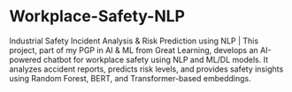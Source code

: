 # Workplace-Safety-NLP
Industrial Safety Incident Analysis &amp; Risk Prediction using NLP | This project, part of my PGP in AI &amp; ML from Great Learning, develops an AI-powered chatbot for workplace safety using NLP and ML/DL models. It analyzes accident reports, predicts risk levels, and provides safety insights using Random Forest, BERT, and Transformer-based embeddings.
